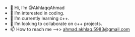- 👋 Hi, I’m @AkhlaqqAhmad
- 👀 I’m interested in coding.
- 🌱 I’m currently learning c++.
- 💞️ I’m looking to collaborate on c++ projects.
- 📫 How to reach me -->> ahmad.akhlaq.5983@gmail.com

<!---
AkhlaqqAhmad/AkhlaqqAhmad is a ✨ special ✨ repository because its `README.md` (this file) appears on your GitHub profile.
You can click the Preview link to take a look at your changes.
--->
